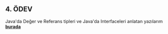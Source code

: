 ## 4. ÖDEV
Java'da Değer ve Referans tipleri ve Java'da Interfaceleri anlatan yazılarım **[burada](https://medium.com/@ali_bozlak)**